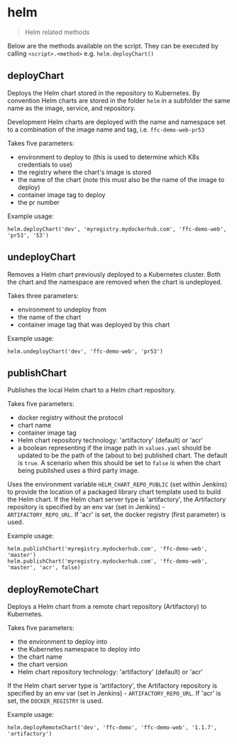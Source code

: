 # helm

> Helm related methods

Below are the methods available on the script. They can be executed by calling
`<script>.<method>` e.g. `helm.deployChart()`

## deployChart

Deploys the Helm chart stored in the repository to Kubernetes.
By convention Helm charts are stored in the folder `helm` in a subfolder the
same name as the image, service, and repository.

Development Helm charts are deployed with the name and namespace set to a
combination of the image name and tag, i.e. `ffc-demo-web-pr53`

Takes five parameters:
- environment to deploy to (this is used to determine which K8s credentials to
  use)
- the registry where the chart's image is stored
- the name of the chart (note this must also be the name of the image to deploy)
- container image tag to deploy
- the pr number

Example usage:

```
helm.deployChart('dev', 'myregistry.mydockerhub.com', 'ffc-demo-web', 'pr53', '53')
```

## undeployChart

Removes a Helm chart previously deployed to a Kubernetes cluster.
Both the chart and the namespace are removed when the chart is undeployed.

Takes three parameters:
- environment to undeploy from
- the name of the chart
- container image tag that was deployed by this chart

Example usage:

```
helm.undeployChart('dev', 'ffc-demo-web', 'pr53')
```

## publishChart

Publishes the local Helm chart to a Helm chart repository.

Takes five parameters:
- docker registry without the protocol
- chart name
- container image tag
- Helm chart repository technology: 'artifactory' (default) or 'acr'
- a boolean representing if the image path in `values.yaml` should be updated
  to be the path of the (about to be) published chart. The default is `true`. A
  scenario when this should be set to `false` is when the chart being published
  uses a third party image.

Uses the environment variable `HELM_CHART_REPO_PUBLIC` (set within Jenkins)
to provide the location of a packaged library chart template used to build the
Helm chart. If the Helm chart server type is 'artifactory', the Artifactory
repository is specified by an env var (set in Jenkins) -
`ARTIFACTORY_REPO_URL`. If 'acr' is set, the docker registry (first parameter)
is used.

Example usage:

```
helm.publishChart('myregistry.mydockerhub.com', 'ffc-demo-web', 'master')
helm.publishChart('myregistry.mydockerhub.com', 'ffc-demo-web', 'master', 'acr', false)
```

## deployRemoteChart

Deploys a Helm chart from a remote chart repository (Artifactory) to Kubernetes.

Takes five parameters:
- the environment to deploy into
- the Kubernetes namespace to deploy into
- the chart name
- the chart version
- Helm chart repository technology: 'artifactory' (default) or 'acr'

If the Helm chart server type is 'artifactory', the Artifactory repository is
specified by an env var (set in Jenkins) - `ARTIFACTORY_REPO_URL`. If 'acr' is
set, the `DOCKER_REGISTRY` is used.

Example usage:

```
helm.deployRemoteChart('dev', 'ffc-demo', 'ffc-demo-web', '1.1.7',  'artifactory')
```
